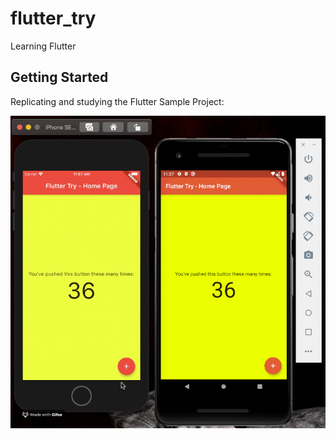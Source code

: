 # flutter_try

Learning Flutter

## Getting Started

Replicating and studying the Flutter Sample Project:


<img src="./demo/demo.gif" height="500px"> 